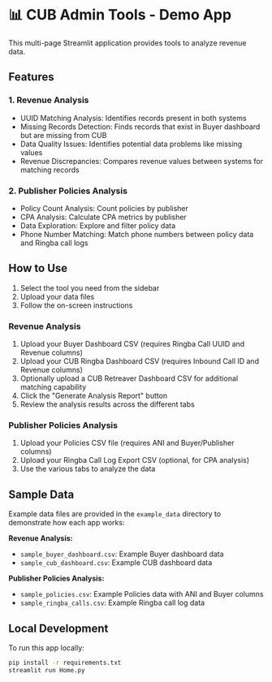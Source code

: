 # 📊 CUB Admin Tools - Demo App

This multi-page Streamlit application provides tools to analyze revenue data.

## Features

### 1. Revenue Analysis
- UUID Matching Analysis: Identifies records present in both systems
- Missing Records Detection: Finds records that exist in Buyer dashboard but are missing from CUB
- Data Quality Issues: Identifies potential data problems like missing values
- Revenue Discrepancies: Compares revenue values between systems for matching records

### 2. Publisher Policies Analysis
- Policy Count Analysis: Count policies by publisher
- CPA Analysis: Calculate CPA metrics by publisher
- Data Exploration: Explore and filter policy data
- Phone Number Matching: Match phone numbers between policy data and Ringba call logs

## How to Use

1. Select the tool you need from the sidebar
2. Upload your data files
3. Follow the on-screen instructions

### Revenue Analysis
1. Upload your Buyer Dashboard CSV (requires Ringba Call UUID and Revenue columns)
2. Upload your CUB Ringba Dashboard CSV (requires Inbound Call ID and Revenue columns)
3. Optionally upload a CUB Retreaver Dashboard CSV for additional matching capability
4. Click the "Generate Analysis Report" button
5. Review the analysis results across the different tabs

### Publisher Policies Analysis
1. Upload your Policies CSV file (requires ANI and Buyer/Publisher columns)
2. Upload your Ringba Call Log Export CSV (optional, for CPA analysis)
3. Use the various tabs to analyze the data

## Sample Data

Example data files are provided in the `example_data` directory to demonstrate how each app works:

**Revenue Analysis:**
- `sample_buyer_dashboard.csv`: Example Buyer dashboard data
- `sample_cub_dashboard.csv`: Example CUB dashboard data

**Publisher Policies Analysis:**
- `sample_policies.csv`: Example Policies data with ANI and Buyer columns
- `sample_ringba_calls.csv`: Example Ringba call log data

## Local Development

To run this app locally:

```bash
pip install -r requirements.txt
streamlit run Home.py
``` 
